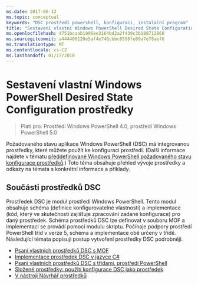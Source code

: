 ```yaml
---
ms.date: 2017-06-12
ms.topic: conceptual
keywords: "DSC prostředí powershell, konfiguraci, instalační program"
title: "Sestavení vlastní Windows PowerShell Desired State Configuration prostředky"
ms.openlocfilehash: 4751bcaab1996ee3164bd2a2f430c3b188712860
ms.sourcegitcommit: a444406120e5af4e746cbbc0558fe89a7e78aef6
ms.translationtype: MT
ms.contentlocale: cs-CZ
ms.lasthandoff: 01/17/2018
---
```

# <a name="build-custom-windows-powershell-desired-state-configuration-resources"></a>Sestavení vlastní Windows PowerShell Desired State Configuration prostředky

> Platí pro: Prostředí Windows PowerShell 4.0, prostředí Windows PowerShell 5.0

Požadovaného stavu aplikace Windows PowerShell (DSC) má integrovanou prostředky, které můžete použít ke konfiguraci prostředí. (Další informace najdete v tématu [předdefinované Windows PowerShell požadovaného stavu konfigurace prostředků](builtInResource.md).) Toto téma obsahuje přehled vývoje prostředky a odkazy na témata s konkrétní informace a příklady.

## <a name="dsc-resource-components"></a>Součásti prostředků DSC

Prostředek DSC je modul prostředí Windows PowerShell. Tento modul obsahuje schéma (definice konfigurovatelné vlastnosti) a implementace (kód, který ve skutečnosti zajišťuje zpracování zadané konfigurace) pro daný prostředek. Schéma prostředků DSC lze definovat v souboru MOF a implementaci se provádí pomocí modulu skriptu. Počínaje podpory prostředí PowerShell tříd v verze 5, schéma a implementace obě určeny v třídě. Následující témata popisují postup vytvoření prostředky DSC podrobněji.

* [Psaní vlastních prostředků DSC s MOF](authoringResourceMOF.md)
* [Implementace prostředek DSC v jazyce C#](authoringResourceMofCS.md)
* [Psaní vlastních prostředků DSC s třídami, prostředí PowerShell](authoringResourceClass.md)
* [Složené prostředky: použití konfigurace DSC jako prostředek](authoringResourceComposite.md)
* [V nástroji Návrhář prostředků](authoringResourceMofDesigner.md)

